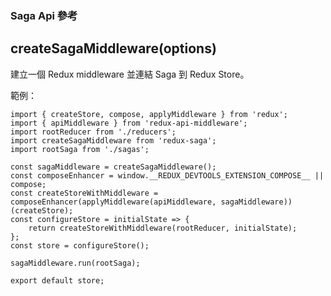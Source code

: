 ### Saga Api 參考

## createSagaMiddleware(options)

建立一個 Redux middleware 並連結 Saga 到 Redux Store。

範例：
```jacascript
import { createStore, compose, applyMiddleware } from 'redux';
import { apiMiddleware } from 'redux-api-middleware';
import rootReducer from './reducers';
import createSagaMiddleware from 'redux-saga';
import rootSaga from './sagas';

const sagaMiddleware = createSagaMiddleware();
const composeEnhancer = window.__REDUX_DEVTOOLS_EXTENSION_COMPOSE__ || compose;
const createStoreWithMiddleware = composeEnhancer(applyMiddleware(apiMiddleware, sagaMiddleware))(createStore);
const configureStore = initialState => {
	return createStoreWithMiddleware(rootReducer, initialState);
};
const store = configureStore();

sagaMiddleware.run(rootSaga);

export default store;
```
